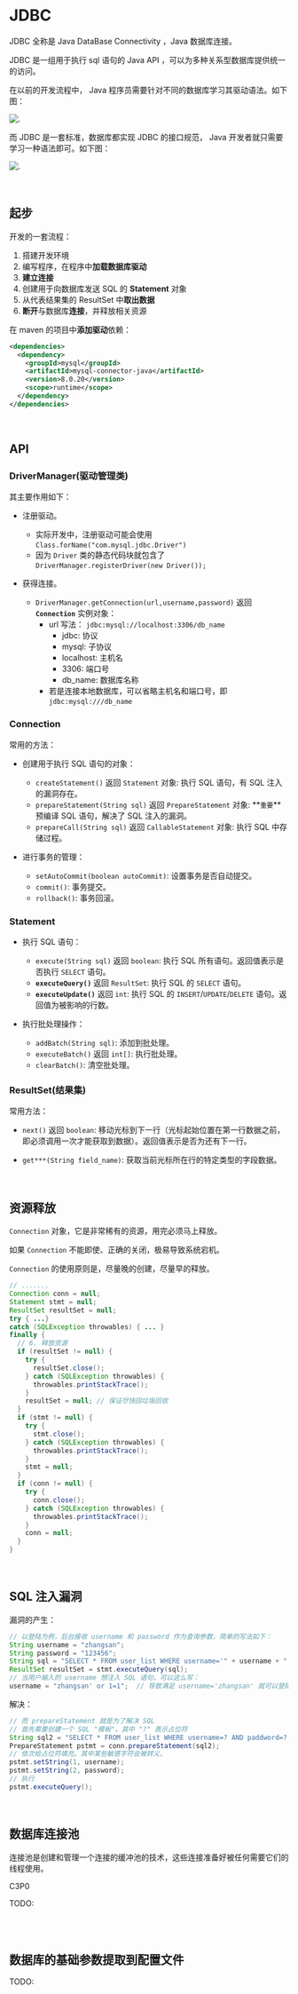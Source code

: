 
# JDBC

JDBC 全称是 Java DataBase Connectivity ，Java 数据库连接。

JDBC 是一组用于执行 sql 语句的 Java API ，可以为多种关系型数据库提供统一的访问。

在以前的开发流程中， Java 程序员需要针对不同的数据库学习其驱动语法。如下图：

![.](./图片/java连接数据库的流程图_旧.png)

而 JDBC 是一套标准，数据库都实现 JDBC 的接口规范， Java 开发者就只需要学习一种语法即可。如下图：

![.](./图片/java连接数据库的流程图_JDBC.png)

</br>

## 起步

开发的一套流程：

1. 搭建开发环境
2. 编写程序，在程序中**加载数据库驱动**
3. **建立连接**
4. 创建用于向数据库发送 SQL 的 **Statement** 对象
5. 从代表结果集的 ResultSet 中**取出数据**
6. **断开**与数据库**连接**，并释放相关资源

在 maven 的项目中**添加驱动**依赖：

``` xml
<dependencies>
  <dependency>
    <groupId>mysql</groupId>
    <artifactId>mysql-connector-java</artifactId>
    <version>8.0.20</version>
    <scope>runtime</scope>
  </dependency>
</dependencies>
```

</br>

## API

### DriverManager(驱动管理类)

其主要作用如下：

- 注册驱动。
  - 实际开发中，注册驱动可能会使用 `Class.forName("com.mysql.jdbc.Driver")`
  - 因为 `Driver` 类的静态代码块就包含了 `DriverManager.registerDriver(new Driver());`

- 获得连接。
  - `DriverManager.getConnection(url,username,password)` 返回 **`Connection`** 实例对象：
    - url 写法： `jdbc:mysql://localhost:3306/db_name`
      - jdbc: 协议
      - mysql: 子协议
      - localhost: 主机名
      - 3306: 端口号
      - db_name: 数据库名称
    - 若是连接本地数据库，可以省略主机名和端口号，即 `jdbc:mysql:///db_name`

### Connection

常用的方法：

- 创建用于执行 SQL 语句的对象：
  - `createStatement()` 返回 `Statement` 对象:                   执行 SQL 语句，有 SQL 注入的漏洞存在。
  - `prepareStatement(String sql)` 返回 `PrepareStatement` 对象: **`重要`**预编译 SQL 语句，解决了 SQL 注入的漏洞。
  - `prepareCall(String sql)` 返回 `CallableStatement` 对象:     执行 SQL 中存储过程。

- 进行事务的管理：
  - `setAutoCommit(boolean autoCommit)`: 设置事务是否自动提交。
  - `commit()`:                          事务提交。
  - `rollback()`:                        事务回滚。

### Statement

- 执行 SQL 语句：
  - `execute(String sql)` 返回 `boolean`:  执行 SQL 所有语句。返回值表示是否执行 `SELECT` 语句。
  - **`executeQuery()`** 返回 `ResultSet`: 执行 SQL 的 `SELECT` 语句。
  - **`executeUpdate()`** 返回 `int`:      执行 SQL 的 `INSERT`/`UPDATE`/`DELETE` 语句。返回值为被影响的行数。

- 执行批处理操作：
  - `addBatch(String sql)`:        添加到批处理。
  - `executeBatch()` 返回 `int[]`: 执行批处理。
  - `clearBatch()`:                清空批处理。

### ResultSet(结果集)

常用方法：

- `next()` 返回 `boolean`: 移动光标到下一行（光标起始位置在第一行数据之前，即必须调用一次才能获取到数据）。返回值表示是否为还有下一行。

- `get***(String field_name)`: 获取当前光标所在行的特定类型的字段数据。

</br>

## 资源释放

`Connection` 对象，它是非常稀有的资源，用完必须马上释放。

如果 `Connection` 不能即使、正确的关闭，极易导致系统宕机。

`Connection` 的使用原则是，尽量晚的创建，尽量早的释放。

``` java
// .......
Connection conn = null;
Statement stmt = null;
ResultSet resultSet = null;
try { ...}
catch (SQLException throwables) { ... }
finally {
  // 6. 释放资源
  if (resultSet != null) {
    try {
      resultSet.close();
    } catch (SQLException throwables) {
      throwables.printStackTrace();
    }
    resultSet = null; // 保证尽快回垃圾回收
  }
  if (stmt != null) {
    try {
      stmt.close();
    } catch (SQLException throwables) {
      throwables.printStackTrace();
    }
    stmt = null;
  }
  if (conn != null) {
    try {
      conn.close();
    } catch (SQLException throwables) {
      throwables.printStackTrace();
    }
    conn = null;
  }
}
```

</br>

## SQL 注入漏洞

漏洞的产生：

``` java
// 以登陆为例，后台接收 username 和 password 作为查询参数，简单的写法如下：
String username = "zhangsan";
String password = "123456";
String sql = "SELECT * FROM user_list WHERE username='" + username + "' AND password='" + password + "';";
ResultSet resultSet = stmt.executeQuery(sql);
// 当用户输入的 username 想注入 SQL 语句，可以这么写：
username = "zhangsan' or 1=1";  // 导致满足 username='zhangsan' 就可以登陆
```

解决：

``` java
// 而 prepareStatement 就是为了解决 SQL
// 首先需要创建一个 SQL "模板"。其中 "?" 表示占位符
String sql2 = "SELECT * FROM user_list WHERE username=? AND paddword=?;";
PrepareStatement pstmt = conn.prepareStatement(sql2);
// 依次给占位符填充。其中某些敏感字符会被转义。
pstmt.setString(1, username);
pstmt.setString(2, password);
// 执行
pstmt.executeQuery();
```

</br>

## 数据库连接池

连接池是创建和管理一个连接的缓冲池的技术，这些连接准备好被任何需要它们的线程使用。

C3P0

TODO:



</br>





</br>

## 数据库的基础参数提取到配置文件

TODO:

</br>

































